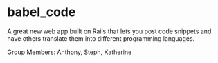 babel_code
==========

A great new web app built on Rails that lets you post code snippets and have others translate them into different programming languages.

Group Members: Anthony, Steph, Katherine
